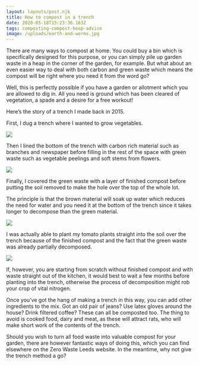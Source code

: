 ```yaml
---
layout: layouts/post.njk
title: How to compost in a trench
date: 2020-05-18T15:23:36.163Z
tags: composting-compost-heap-advice
image: /uploads/earth-and-worms.jpg
---
```

There are many ways to compost at home. You could buy a bin which is specifically designed for this purpose, or you can simply pile up garden waste in a heap in the corner of the garden, for example. But what about an even easier way to deal with both carbon and green waste which means the compost will be right where you need it from the word go?

Well, this is perfectly possible if you have a garden or allotment which you are allowed to dig in.  All you need is ground which has been cleared of vegetation, a spade and a desire for a free workout!

Here’s the story of a trench I made back in 2015.

First, I dug a trench where I wanted to grow vegetables. 

![](/uploads/img_2926.jpg)

Then I lined the bottom of the trench with carbon rich material such as branches and newspaper before filling in the rest of the space with green waste such as vegetable peelings and soft stems from flowers. 

![](/uploads/img_2927.jpg)

Finally, I covered the green waste with a layer of finished compost before putting the soil removed to make the hole over the top of the whole lot. 

The principle is that the brown material will soak up water which reduces the need for water and you need it at the bottom of the trench since it takes longer to decompose than the green material.

![](/uploads/img_2928.jpg)

I was actually able to plant my tomato plants straight into the soil over the trench because of the finished compost and the fact that the green waste was already partially decomposed. 

![](/uploads/img_2929.jpg)

If, however, you are starting from scratch without finished compost and with waste straight out of the kitchen, it would best to wait a few months before planting into the trench, otherwise the process of decomposition might rob your crop of vital nitrogen.

Once you’ve got the hang of making a trench in this way, you can add other ingredients to the mix. Got an old pair of jeans? Use latex gloves around the house? Drink filtered coffee? These can all be composted too. The thing to avoid is cooked food, dairy and meat, as these will attract rats, who will make short work of the contents of the trench.

Should you wish to turn all food waste into valuable compost for your garden, there are however fantastic ways of doing this, which you can find elsewhere on the Zero Waste Leeds website. In the meantime, why not give the trench method a go?

<!--EndFragment-->